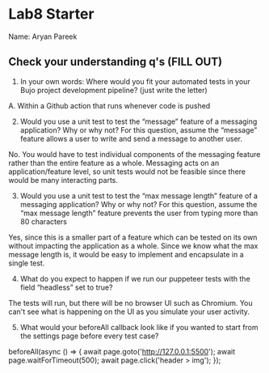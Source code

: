 # Lab8 Starter

Name: Aryan Pareek

## Check your understanding q's (FILL OUT)
1. In your own words: Where would you fit your automated tests in your Bujo project development pipeline? (just write the letter)

A. Within a Github action that runs whenever code is pushed 

2. Would you use a unit test to test the “message” feature of a messaging application? Why or why not? For this question, assume the “message” feature allows a user to write and send a message to another user.

No. You would have to test individual components of the messaging feature rather than the entire feature as a whole. Messaging acts on an application/feature level, so unit tests would not be feasible since there would be many interacting parts.

3. Would you use a unit test to test the “max message length” feature of a messaging application? Why or why not? For this question, assume the “max message length” feature prevents the user from typing more than 80 characters

Yes, since this is a smaller part of a feature which can be tested on its own without impacting the application as a whole. Since we know what the max message length is, it would be easy to implement and encapsulate in a single test.

4. What do you expect to happen if we run our puppeteer tests with the field “headless” set to true?

The tests will run, but there will be no browser UI such as Chromium. You can't see what is happening on the UI as you simulate your user activity.

5. What would your beforeAll callback look like if you wanted to start from the settings page before every test case?

beforeAll(async () => {
    await page.goto('http://127.0.0.1:5500');
    await page.waitForTimeout(500);
    await page.click('header > img');
});

